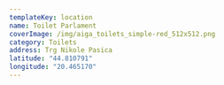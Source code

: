 ```yaml
---
templateKey: location
name: Toilet Parlament
coverImage: /img/aiga_toilets_simple-red_512x512.png
category: Toilets
address: Trg Nikole Pasica
latitude: "44.810791"
longitude: "20.465170"
---
```

